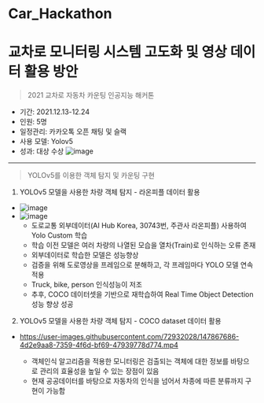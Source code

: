 # Car_Hackathon

# 교차로 모니터링 시스템 고도화 및 영상 데이터 활용 방안
> 2021 교차로 자동차 카운팅 인공지능 해커톤

- 기간: 2021.12.13-12.24
- 인원: 5명
- 일정관리: 카카오톡 오픈 채팅 및 슬랙
- 사용 모델: Yolov5
- 성과: 대상 수상
![image](https://user-images.githubusercontent.com/72932028/147867713-b3c3d1ab-968f-4b5c-b825-ecc4d07a57a3.png)


------------------------------------

> YOLOv5를 이용한 객체 탐지 및 카운팅 구현
1. YOLOv5 모델을 사용한 차량 객체 탐지  - 라온피플 데이터 활용

* ![image](https://user-images.githubusercontent.com/72932028/147867524-60440d40-5dd1-4d7a-a0d2-97988c154d64.png) 
* ![image](https://user-images.githubusercontent.com/72932028/147867564-01a1d226-8d2d-4dc0-9e79-54e32778b45d.png)
  * 도로교통 외부데이터(AI Hub Korea, 30743번, 주관사 라온피플) 사용하여 Yolo Custom 학습
  * 학습 이전 모델은 여러 차량의 나열된 모습을 열차(Train)로 인식하는 오류 존재
  * 외부데이터로 학습한 모델은 성능향상
  * 검증을 위해 도로영상을 프레임으로 분해하고, 각 프레임마다 YOLO 모델 연속적용 
  * Truck, bike, person 인식성능이 저조
  * 추후, COCO 데이터셋을 기반으로 재학습하여 Real Time Object Detection 성능 향상 성공

2. YOLOv5 모델을 사용한 차량 객체 탐지  - COCO dataset 데이터 활용

* https://user-images.githubusercontent.com/72932028/147867686-4d2e9aa8-7359-4f6d-bf69-47939778d774.mp4

  * 객체인식 알고리즘을 적용한 모니터링은 검출되는 객체에 대한 정보를 바탕으로 관리의 효율성을 높일 수 있는 장점이 있음
  * 현재 공공데이터를 바탕으로 자동차의 인식을 넘어서 차종에 따른 분류까지 구현이 가능함
